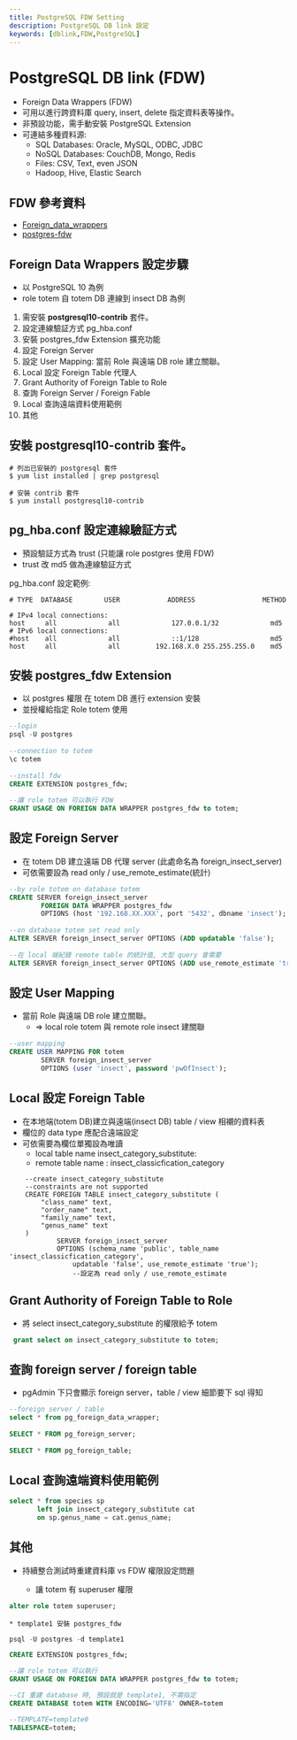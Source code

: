 ```yaml
---
title: PostgreSQL FDW Setting
description: PostgreSQL DB link 設定
keywords: [dblink,FDW,PostgreSQL]
---
```


# PostgreSQL DB link (FDW) 
* Foreign Data Wrappers (FDW)
* 可用以進行跨資料庫 query, insert, delete 指定資料表等操作。
* 非預設功能，需手動安裝 PostgreSQL Extension
* 可連結多種資料源:
    * SQL Databases: Oracle, MySQL, ODBC, JDBC
    * NoSQL Databases: CouchDB, Mongo, Redis
    * Files: CSV, Text, even JSON
    * Hadoop, Hive, Elastic Search 

## FDW 參考資料
* [Foreign_data_wrappers ](https://wiki.postgresql.org/wiki/Foreign_data_wrappers)
* [postgres-fdw](https://www.postgresql.org/docs/10/postgres-fdw.html)

## Foreign Data Wrappers 設定步驟
* 以 PostgreSQL 10 為例
* role totem 自 totem DB 連線到 insect DB 為例

1. 需安裝 __postgresql10-contrib__ 套件。  
2. 設定連線驗証方式 pg_hba.conf
3. 安裝 postgres_fdw Extension 擴充功能
4. 設定 Foreign Server
5. 設定 User Mapping: 當前 Role 與遠端 DB role 建立關聯。
6. Local 設定 Foreign Table 代理人
7. Grant Authority of Foreign Table to Role
8. 查詢 Foreign Server / Foreign Fable
9. Local 查詢遠端資料使用範例  
10. 其他


## 安裝 __postgresql10-contrib__ 套件。  

```shellscript
# 列出已安裝的 postgresql 套件
$ yum list installed | grep postgresql
 
# 安裝 contrib 套件
$ yum install postgresql10-contrib
```


## pg_hba.conf 設定連線驗証方式
* 預設驗証方式為 trust (只能讓 role postgres 使用 FDW)
* trust 改 md5 做為連線驗証方式

pg_hba.conf 設定範例:

```
# TYPE  DATABASE        USER            ADDRESS                 METHOD
 
# IPv4 local connections:
host     all             all             127.0.0.1/32             md5
# IPv6 local connections:
#host    all             all             ::1/128                  md5
host     all             all         192.168.X.0 255.255.255.0    md5
```

## 安裝 postgres_fdw Extension
* 以 postgres 權限 在 totem DB 進行 extension 安裝
* 並授權給指定 Role totem 使用

```sql
--login
psql -U postgres
 
--connection to totem
\c totem
 
--install fdw
CREATE EXTENSION postgres_fdw;
 
--讓 role totem 可以執行 FDW
GRANT USAGE ON FOREIGN DATA WRAPPER postgres_fdw to totem;
```

## 設定 Foreign Server
* 在 totem DB 建立遠端 DB 代理 server (此處命名為 foreign_insect_server)
* 可依需要設為 read only / use_remote_estimate(統計)

```sql
--by role totem on database totem
CREATE SERVER foreign_insect_server
        FOREIGN DATA WRAPPER postgres_fdw
        OPTIONS (host '192.168.XX.XXX', port '5432', dbname 'insect');
 
--on database totem set read only
ALTER SERVER foreign_insect_server OPTIONS (ADD updatable 'false');
 
--在 local 端紀錄 remote table 的統計值, 大型 query 會需要
ALTER SERVER foreign_insect_server OPTIONS (ADD use_remote_estimate 'true');
```


## 設定 User Mapping
* 當前 Role 與遠端 DB role 建立關聯。
  * => local role totem 與 remote role insect 建關聯

``` sql
--user mapping
CREATE USER MAPPING FOR totem
        SERVER foreign_insect_server
        OPTIONS (user 'insect', password 'pwOfInsect');
```


## Local 設定 Foreign Table
* 在本地端(totem DB)建立與遠端(insect DB) table / view 相襯的資料表
* 欄位的 data type 應配合遠端設定
* 可依需要為欄位單獨設為唯讀
    * local table name insect_category_substitute:  
    * remote table name : insect_classicfication_category

```
    --create insect_category_substitute
    --constraints are not supported
    CREATE FOREIGN TABLE insect_category_substitute (
        "class_name" text,
        "order_name" text,
        "family_name" text,
        "genus_name" text
    )
            SERVER foreign_insect_server
            OPTIONS (schema_name 'public', table_name 'insect_classicfication_category',
                updatable 'false', use_remote_estimate 'true'); 
                --設定為 read only / use_remote_estimate
```

## Grant Authority of Foreign Table to Role
* 將 select insect_category_substitute 的權限給予 totem

```sql
 grant select on insect_category_substitute to totem;
```

## 查詢 foreign server / foreign table
* pgAdmin 下只會顯示 foreign server，table / view 細節要下 sql 得知

```sql
--foreign server / table
select * from pg_foreign_data_wrapper;
 
SELECT * FROM pg_foreign_server;
 
SELECT * FROM pg_foreign_table;
```


## Local 查詢遠端資料使用範例 

```sql
select * from species sp 
       left join insect_category_substitute cat
       on sp.genus_name = cat.genus_name;
```


## 其他
* 持續整合測試時重建資料庫 vs FDW 權限設定問題

     * 讓 totem 有 superuser 權限
     
```sql
alter role totem superuser;
```


    * template1 安裝 postgres_fdw
    
```sql
psql -U postgres -d template1

CREATE EXTENSION postgres_fdw;

--讓 role totem 可以執行
GRANT USAGE ON FOREIGN DATA WRAPPER postgres_fdw to totem;

--CI 重建 database 時, 預設就是 template1, 不需指定
CREATE DATABASE totem WITH ENCODING='UTF8' OWNER=totem

--TEMPLATE=template0 
TABLESPACE=totem;

```